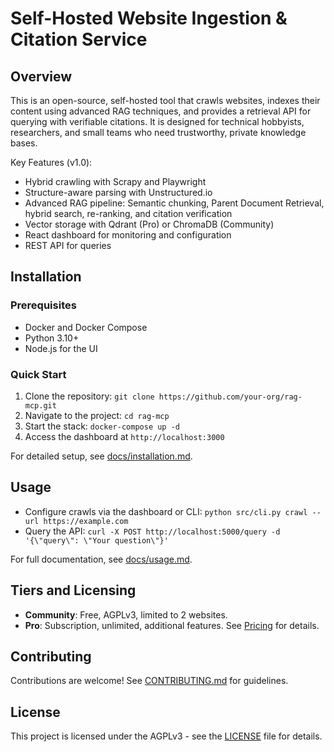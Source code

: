 # Self-Hosted Website Ingestion & Citation Service

## Overview

This is an open-source, self-hosted tool that crawls websites, indexes their content using advanced RAG techniques, and provides a retrieval API for querying with verifiable citations. It is designed for technical hobbyists, researchers, and small teams who need trustworthy, private knowledge bases.

Key Features (v1.0):
- Hybrid crawling with Scrapy and Playwright
- Structure-aware parsing with Unstructured.io
- Advanced RAG pipeline: Semantic chunking, Parent Document Retrieval, hybrid search, re-ranking, and citation verification
- Vector storage with Qdrant (Pro) or ChromaDB (Community)
- React dashboard for monitoring and configuration
- REST API for queries

## Installation

### Prerequisites
- Docker and Docker Compose
- Python 3.10+
- Node.js for the UI

### Quick Start
1. Clone the repository: `git clone https://github.com/your-org/rag-mcp.git`
2. Navigate to the project: `cd rag-mcp`
3. Start the stack: `docker-compose up -d`
4. Access the dashboard at `http://localhost:3000`

For detailed setup, see [docs/installation.md](docs/installation.md).

## Usage

- Configure crawls via the dashboard or CLI: `python src/cli.py crawl --url https://example.com`
- Query the API: `curl -X POST http://localhost:5000/query -d '{\"query\": \"Your question\"}'`

For full documentation, see [docs/usage.md](docs/usage.md).

## Tiers and Licensing
- **Community**: Free, AGPLv3, limited to 2 websites.
- **Pro**: Subscription, unlimited, additional features.
See [Pricing](#pricing) for details.

## Contributing
Contributions are welcome! See [CONTRIBUTING.md](CONTRIBUTING.md) for guidelines.

## License
This project is licensed under the AGPLv3 - see the [LICENSE](LICENSE) file for details.